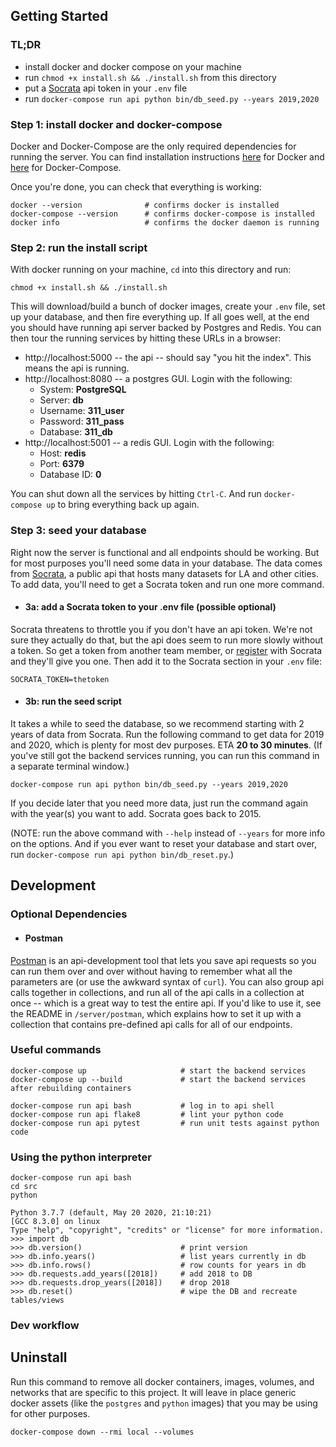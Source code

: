 ## Getting Started

### TL;DR
  - install docker and docker compose on your machine
  - run `chmod +x install.sh && ./install.sh` from this directory
  - put a [Socrata](https://dev.socrata.com/) api token in your `.env` file
  - run `docker-compose run api python bin/db_seed.py --years 2019,2020`

### Step 1: install docker and docker-compose
Docker and Docker-Compose are the only required dependencies for running the server. You can find installation instructions [here](https://docs.docker.com/compose/install/) for Docker and [here](https://docs.docker.com/compose/install/) for Docker-Compose.

Once you're done, you can check that everything is working:
```
docker --version              # confirms docker is installed
docker-compose --version      # confirms docker-compose is installed
docker info                   # confirms the docker daemon is running
```

### Step 2: run the install script
With docker running on your machine, `cd` into this directory and run:
```
chmod +x install.sh && ./install.sh
```
This will download/build a bunch of docker images, create your `.env` file, set up your database, and then fire everything up. If all goes well, at the end you should have running api server backed by Postgres and Redis. You can then tour the running services by hitting these URLs in a browser:
- http://localhost:5000 -- the api -- should say "you hit the index". This means the api is running.
- http://localhost:8080 -- a postgres GUI. Login with the following:
  - System: **PostgreSQL**
  - Server: **db**
  - Username: **311_user**
  - Password: **311_pass**
  - Database: **311_db**
- http://localhost:5001 -- a redis GUI. Login with the following:
  - Host: **redis**
  - Port: **6379**
  - Database ID: **0**

You can shut down all the services by hitting `Ctrl-C`. And run `docker-compose up` to bring everything back up again.

### Step 3: seed your database
Right now the server is functional and all endpoints should be working. But for most purposes you'll need some data in your database. The data comes from [Socrata](https://dev.socrata.com/), a public api that hosts many datasets for LA and other cities. To add data, you'll need to get a Socrata token and run one more command.

- #### 3a: add a Socrata token to your .env file (possible optional)
Socrata threatens to throttle you if you don't have an api token. We're not sure they actually do that, but the api does seem to run more slowly without a token. So get a token from another team member, or [register](https://opendata.socrata.com/login) with Socrata and they'll give you one. Then add it to the Socrata section in your `.env` file:
```
SOCRATA_TOKEN=thetoken
```
- #### 3b: run the seed script
It takes a while to seed the database, so we recommend starting with 2 years of data from Socrata. Run the following command to get data for 2019 and 2020, which is plenty for most dev purposes. ETA **20 to 30 minutes**. (If you've still got the backend services running, you can run this command in a separate terminal window.)
```
docker-compose run api python bin/db_seed.py --years 2019,2020
```
If you decide later that you need more data, just run the command again with the year(s) you want to add. Socrata goes back to 2015.

(NOTE: run the above command with `--help` instead of `--years` for more info on the options. And if you ever want to reset your database and start over, run `docker-compose run api python bin/db_reset.py`.)


## Development

### Optional Dependencies

  - #### Postman
[Postman](https://www.postman.com/) is an api-development tool that lets you save api requests so you can run them over and over without having to remember what all the parameters are (or use the awkward syntax of `curl`). You can also group api calls together in collections, and run all of the api calls in a collection at once -- which is a great way to test the entire api. If you'd like to use it, see the README in `/server/postman`, which explains how to set it up with a collection that contains pre-defined api calls for all of our endpoints.

### Useful commands
```
docker-compose up                     # start the backend services
docker-compose up --build             # start the backend services after rebuilding containers

docker-compose run api bash           # log in to api shell
docker-compose run api flake8         # lint your python code
docker-compose run api pytest         # run unit tests against python code 
```

### Using the python interpreter
```
docker-compose run api bash
cd src
python

Python 3.7.7 (default, May 20 2020, 21:10:21)
[GCC 8.3.0] on linux
Type "help", "copyright", "credits" or "license" for more information.
>>> import db
>>> db.version()                      # print version
>>> db.info.years()                   # list years currently in db
>>> db.info.rows()                    # row counts for years in db
>>> db.requests.add_years([2018])     # add 2018 to DB
>>> db.requests.drop_years([2018])    # drop 2018
>>> db.reset()                        # wipe the DB and recreate tables/views
```

### Dev workflow



## Uninstall
Run this command to remove all docker containers, images, volumes, and networks that are specific to this project. It will leave in place generic docker assets (like the `postgres` and `python` images) that you may be using for other purposes.
```
docker-compose down --rmi local --volumes
```
